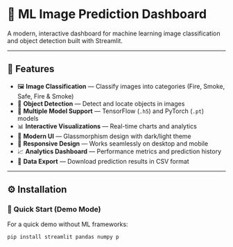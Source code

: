 # 🧠 ML Image Prediction Dashboard

A modern, interactive dashboard for machine learning image classification and object detection built with Streamlit.

---

## 🚀 Features
- 🖼️ **Image Classification** — Classify images into categories (Fire, Smoke, Safe, Fire & Smoke)  
- 🎯 **Object Detection** — Detect and locate objects in images  
- 🤖 **Multiple Model Support** — TensorFlow (`.h5`) and PyTorch (`.pt`) models  
- 📊 **Interactive Visualizations** — Real-time charts and analytics  
- 🎨 **Modern UI** — Glassmorphism design with dark/light theme  
- 📱 **Responsive Design** — Works seamlessly on desktop and mobile  
- 📈 **Analytics Dashboard** — Performance metrics and prediction history  
- 💾 **Data Export** — Download prediction results in CSV format  

---

## ⚙️ Installation

### 🧩 Quick Start (Demo Mode)
For a quick demo without ML frameworks:

```bash
pip install streamlit pandas numpy p
